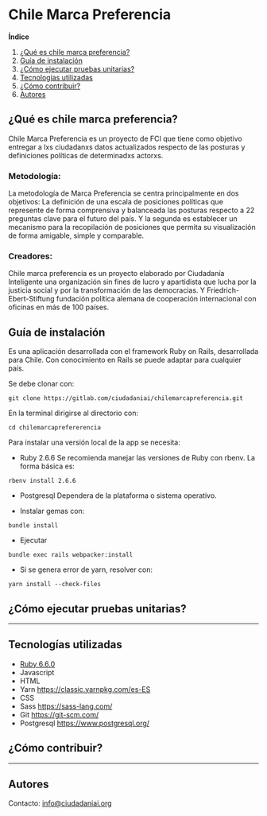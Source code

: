 # Chile Marca Preferencia

**Índice**
1. [¿Qué es chile marca preferencia?](#id1)
2. [Guía de instalación](#id2)
4. [¿Cómo ejecutar pruebas unitarias?](#id4)
5. [Tecnologías utilizadas](#id5)
6. [¿Cómo contribuir?](#id5)
7. [Autores](#id6)


## ¿Qué es chile marca preferencia?<a name="id1"></a>

Chile Marca Preferencia es un proyecto de FCI que tiene como objetivo entregar a lxs ciudadanxs datos actualizados respecto de las posturas y definiciones políticas de determinadxs actorxs.

### Metodología:

La metodología de Marca Preferencia se centra principalmente en dos objetivos: 
La definición de una escala de posiciones políticas que represente de forma comprensiva y balanceada las posturas respecto a 22 preguntas clave para el futuro del país. Y la segunda es establecer un mecanismo para la recopilación de posiciones que permita su visualización de forma amigable, simple y comparable.

### Creadores:

Chile marca preferencia es un proyecto elaborado por Ciudadanía Inteligente una organización sin fines de lucro y apartidista que lucha por la justicia social y por la transformación de las democracias. Y Friedrich-Ebert-Stiftung fundación política alemana de cooperación internacional con oficinas en más de 100 países. 


## Guía de instalación<a name="id2"></a>

Es una aplicación desarrollada con el framework Ruby on Rails, desarrollada para Chile. Con conocimiento en Rails se puede adaptar para cualquier país.

Se debe clonar con:

```
git clone https://gitlab.com/ciudadaniai/chilemarcapreferencia.git
```

En la terminal dirigirse al directorio con:

```
cd chilemarcaprefererencia
```

Para instalar una versión local de la app se necesita: 

- Ruby 2.6.6
Se recomienda manejar las versiones de Ruby con rbenv. La forma básica es:
```
rbenv install 2.6.6
```

- Postgresql
Dependera de la plataforma o sistema operativo.

- Instalar gemas con:
```
bundle install
```

- Ejecutar
```
bundle exec rails webpacker:install
```

- Si se genera error de yarn, resolver con:
```
yarn install --check-files
```

## ¿Cómo ejecutar pruebas unitarias?<a name="id4"></a>

----

## Tecnologías utilizadas<a name="id5"></a>

- [Ruby 6.6.0](https://www.ruby-lang.org/es/)
- Javascript
- HTML
- Yarn https://classic.yarnpkg.com/es-ES
- CSS
- Sass https://sass-lang.com/
- Git https://git-scm.com/
- Postgresql https://www.postgresql.org/


## ¿Cómo contribuir?<a name="id6"></a>

----


## Autores<a name="id7"></a>

Contacto: info@ciudadaniai.org
